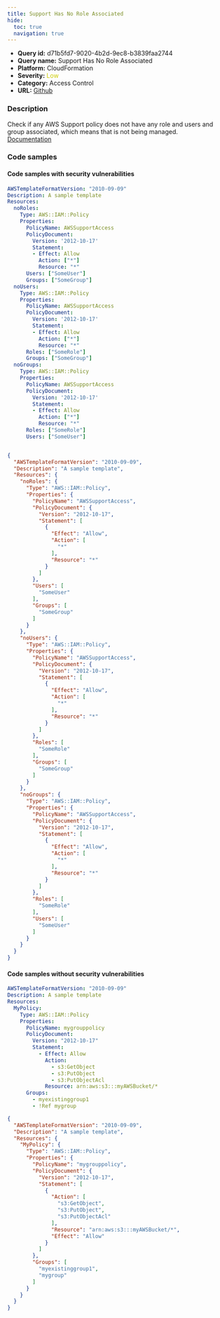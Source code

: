 ```yaml
---
title: Support Has No Role Associated
hide:
  toc: true
  navigation: true
---
```


<style>
  .highlight .hll {
    background-color: #ff171742;
  }
  .md-content {
    max-width: 1100px;
    margin: 0 auto;
  }
</style>

-   **Query id:** d71b5fd7-9020-4b2d-9ec8-b3839faa2744
-   **Query name:** Support Has No Role Associated
-   **Platform:** CloudFormation
-   **Severity:** <span style="color:#CC0">Low</span>
-   **Category:** Access Control
-   **URL:** [Github](https://github.com/Checkmarx/kics/tree/master/assets/queries/cloudFormation/aws/support_has_no_role_associated)

### Description
Check if any AWS Support policy does not have any role and users and group associated, which means that is not being managed.<br>
[Documentation](https://docs.aws.amazon.com/AWSCloudFormation/latest/UserGuide/aws-resource-iam-policy.html)

### Code samples
#### Code samples with security vulnerabilities
```yaml title="Positive test num. 1 - yaml file" hl_lines="16 4 28"
AWSTemplateFormatVersion: "2010-09-09"
Description: A sample template
Resources:
  noRoles:
    Type: AWS::IAM::Policy
    Properties:
      PolicyName: AWSSupportAccess
      PolicyDocument:
        Version: '2012-10-17'
        Statement:
        - Effect: Allow
          Action: ["*"]
          Resource: "*"
      Users: ["SomeUser"]
      Groups: ["SomeGroup"]
  noUsers:
    Type: AWS::IAM::Policy
    Properties:
      PolicyName: AWSSupportAccess
      PolicyDocument:
        Version: '2012-10-17'
        Statement:
        - Effect: Allow
          Action: ["*"]
          Resource: "*"
      Roles: ["SomeRole"]
      Groups: ["SomeGroup"]
  noGroups:
    Type: AWS::IAM::Policy
    Properties:
      PolicyName: AWSSupportAccess
      PolicyDocument:
        Version: '2012-10-17'
        Statement:
        - Effect: Allow
          Action: ["*"]
          Resource: "*"
      Roles: ["SomeRole"]
      Users: ["SomeUser"]



```
```json title="Positive test num. 2 - json file" hl_lines="29 53 5"
{
  "AWSTemplateFormatVersion": "2010-09-09",
  "Description": "A sample template",
  "Resources": {
    "noRoles": {
      "Type": "AWS::IAM::Policy",
      "Properties": {
        "PolicyName": "AWSSupportAccess",
        "PolicyDocument": {
          "Version": "2012-10-17",
          "Statement": [
            {
              "Effect": "Allow",
              "Action": [
                "*"
              ],
              "Resource": "*"
            }
          ]
        },
        "Users": [
          "SomeUser"
        ],
        "Groups": [
          "SomeGroup"
        ]
      }
    },
    "noUsers": {
      "Type": "AWS::IAM::Policy",
      "Properties": {
        "PolicyName": "AWSSupportAccess",
        "PolicyDocument": {
          "Version": "2012-10-17",
          "Statement": [
            {
              "Effect": "Allow",
              "Action": [
                "*"
              ],
              "Resource": "*"
            }
          ]
        },
        "Roles": [
          "SomeRole"
        ],
        "Groups": [
          "SomeGroup"
        ]
      }
    },
    "noGroups": {
      "Type": "AWS::IAM::Policy",
      "Properties": {
        "PolicyName": "AWSSupportAccess",
        "PolicyDocument": {
          "Version": "2012-10-17",
          "Statement": [
            {
              "Effect": "Allow",
              "Action": [
                "*"
              ],
              "Resource": "*"
            }
          ]
        },
        "Roles": [
          "SomeRole"
        ],
        "Users": [
          "SomeUser"
        ]
      }
    }
  }
}

```


#### Code samples without security vulnerabilities
```yaml title="Negative test num. 1 - yaml file"
AWSTemplateFormatVersion: "2010-09-09"
Description: A sample template
Resources:
  MyPolicy:
    Type: AWS::IAM::Policy
    Properties:
      PolicyName: mygrouppolicy
      PolicyDocument:
        Version: "2012-10-17"
        Statement:
          - Effect: Allow
            Action:
              - s3:GetObject
              - s3:PutObject
              - s3:PutObjectAcl
            Resource: arn:aws:s3:::myAWSBucket/*
      Groups:
        - myexistinggroup1
        - !Ref mygroup

```
```json title="Negative test num. 2 - json file"
{
  "AWSTemplateFormatVersion": "2010-09-09",
  "Description": "A sample template",
  "Resources": {
    "MyPolicy": {
      "Type": "AWS::IAM::Policy",
      "Properties": {
        "PolicyName": "mygrouppolicy",
        "PolicyDocument": {
          "Version": "2012-10-17",
          "Statement": [
            {
              "Action": [
                "s3:GetObject",
                "s3:PutObject",
                "s3:PutObjectAcl"
              ],
              "Resource": "arn:aws:s3:::myAWSBucket/*",
              "Effect": "Allow"
            }
          ]
        },
        "Groups": [
          "myexistinggroup1",
          "mygroup"
        ]
      }
    }
  }
}

```
